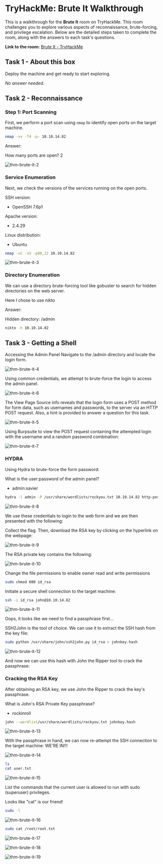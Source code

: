 # TryHackMe: Brute It Walkthrough

This is a walkthrough for the **Brute It** room on TryHackMe. This room challenges you to explore various aspects of reconnaissance, brute-forcing, and privilege escalation. Below are the detailed steps taken to complete the room, along with the answers to each task's questions.

**Link to the room:** [Brute It - TryHackMe](https://tryhackme.com/r/room/bruteit)

## Task 1 - About this box

Deploy the machine and get ready to start exploring.

*No answer needed.*

## Task 2 - Reconnaissance

### Step 1: Port Scanning
First, we perform a port scan using `nmap` to identify open ports on the target machine.

```bash
nmap -vv -T4 -p- 10.10.14.82
```

Answer:

How many ports are open?
2

![thm-brute-it-2](https://github.com/user-attachments/assets/470cd6bc-d7ed-42d2-95f5-1e5638077361)

### Service Enumeration
Next, we check the versions of the services running on the open ports.

SSH version:
- OpenSSH 7.6p1

Apache version:
- 2.4.29

Linux distribution:
- Ubuntu

```bash
nmap -sC -sV -p80,22 10.10.14.82
```

![thm-brute-it-3](https://github.com/user-attachments/assets/a13d4d3d-3448-4f63-89cd-cb2a06847bab)


### Directory Enumeration
We can use a directory brute-forcing tool like gobuster to search for hidden directories on the web server.

Here I chose to use nikto

Answer:

Hidden directory:
/admin

```bash
nikto -h 10.10.14.82
```


## Task 3 - Getting a Shell

Accessing the Admin Panel
Navigate to the /admin directory and locate the login form. 


![thm-brute-it-4](https://github.com/user-attachments/assets/247419ae-7305-4b8a-af44-42ec5c143e95)

Using common credentials, we attempt to brute-force the login to access the admin panel.  

![thm-brute-it-6](https://github.com/user-attachments/assets/5cf4699c-6c9e-4385-a5df-b62db26b99e4)

The View Page Source info reveals that the login form uses a POST method for form data, such as usernames and passwords, to the server via an HTTP POST request.  Also, a hint is provided to answer a question for this task.


![thm-brute-it-5](https://github.com/user-attachments/assets/408f63f2-d46d-41e6-a273-a311945a667c)


Using Burpsuite to view the POST request containing the attempted login with the username and a random password combination:


![thm-brute-it-7](https://github.com/user-attachments/assets/75d26b5b-0a66-4236-8464-4e67b27e6e09)

### HYDRA

Using Hydra to brute-force the form password:

What is the user:password of the admin panel?
- admin:xavier

```bash
hydra -l admin -P /usr/share/wordlists/rockyou.txt 10.10.14.82 http-post-form "/admin/index.php:user=^USER^&pass=^PASS^:Username or password invalid"
```

![thm-brute-it-8](https://github.com/user-attachments/assets/660cfee0-fdad-4058-a01d-c0cc1f653673)

We use these credentials to login to the web form and we are then presented with the following:

Collect the flag. Then, download the RSA key by clicking on the hyperlink on the webpage:

![thm-brute-it-9](https://github.com/user-attachments/assets/df2f0534-0271-40b5-9b6d-10c4568cf669)

The RSA private key contains the following:


![thm-brute-it-10](https://github.com/user-attachments/assets/597d60c3-79e7-48d3-879e-842c4c687312)


Change the file permissions to enable owner read and write permissions 

```bash
sudo chmod 600 id_rsa
```
Initiate a secure shell connection to the target machine:

```bash
ssh -i id_rsa john@10.10.14.82
```

![thm-brute-it-11](https://github.com/user-attachments/assets/1897ff42-e9fc-4abe-b3d7-256b7960d879)

Oops, it looks like we need to find a passphrase first...

SSH2John is the tool of choice. We can use it to extract the SSH hash from the key file:

```bash
sudo python /usr/share/john/ssh2john.py id_rsa > johnkey.hash
```

![thm-brute-it-12](https://github.com/user-attachments/assets/ece9071c-7492-48ae-badf-e5e16a2aa4af)

And now we can use this hash with John the Ripper tool to crack the passphrase:

### Cracking the RSA Key
After obtaining an RSA key, we use John the Ripper to crack the key's passphrase.

What is John's RSA Private Key passphrase?
- rockinroll

```bash
john --wordlist/usr/share/wordlists/rockyou.txt johnkey.hash
```

![thm-brute-it-13](https://github.com/user-attachments/assets/5d67924b-2ec7-47f4-b92c-d40449375dbc)

With the passphrase in hand, we can now re-attempt the SSH connection to the target machine:
WE'RE IN!!!

![thm-brute-it-14](https://github.com/user-attachments/assets/d578ed29-cbcd-4405-a3cd-9ea247803bf0)

```bash
ls
cat user.txt
```

![thm-brute-it-15](https://github.com/user-attachments/assets/0602704f-7321-4a48-9a4c-8fa25cd8355c)

List the commands that the current user is allowed to run with sudo (superuser) privileges.

Looks like "cat" is our friend!

```bash
sudo -l
```

![thm-brute-it-16](https://github.com/user-attachments/assets/7c3b9abd-f4d3-4a5f-a40d-902d8f199583)

```bash
sudo cat /root/root.txt
```
![thm-brute-it-17](https://github.com/user-attachments/assets/4b4093b5-4590-4e12-aec0-c87a4a511e79)


![thm-brute-it-18](https://github.com/user-attachments/assets/8971f77f-ac57-4889-9d83-9c899e681b9d)


![thm-brute-it-19](https://github.com/user-attachments/assets/1ee36194-bc94-42af-b0fc-a88afadfe132)

